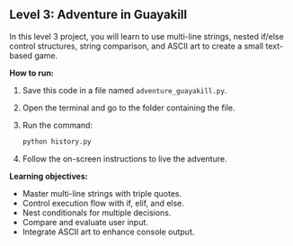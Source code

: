 ## Level 3: Adventure in Guayakill

In this level 3 project, you will learn to use multi-line strings, nested if/else control structures, string comparison, and ASCII art to create a small text-based game.

**How to run:**

1. Save this code in a file named `adventure_guayakill.py`.
2. Open the terminal and go to the folder containing the file.
3. Run the command:

   ```bash
   python history.py
   ```

4. Follow the on-screen instructions to live the adventure.

**Learning objectives:**

- Master multi-line strings with triple quotes.
- Control execution flow with if, elif, and else.
- Nest conditionals for multiple decisions.
- Compare and evaluate user input.
- Integrate ASCII art to enhance console output.

